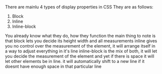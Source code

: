 There are mainlu 4 types of display properties in CSS
They are as follows:

1. Block
2. Inline
3. Inline-block

You already know what they do, how they function
the main thing to note is that
block lets you decide its height width and all measurements
inline gives you no control over the measurement of the element, it will arrange itself in a way to adjust everything in it's line
inline-block is the mix of both, it will let you decide the measurement of the element and yet if there is space it will let other elements be in line. it will automatically shift to a new line if it doesnt have enough space in that particular line
